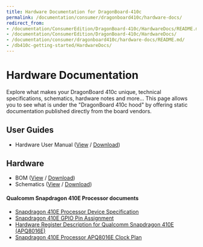 ```yaml
---
title: Hardware Documentation for DragonBoard-410c
permalink: /documentation/consumer/dragonboard410c/hardware-docs/
redirect_from:
- /documentation/ConsumerEdition/DragonBoard-410c/HardwareDocs/README.md/
- /documentation/ConsumerEdition/DragonBoard-410c/HardwareDocs/
- /documentation/consumer/dragonboard410c/hardware-docs/README.md/
- /db410c-getting-started/HardwareDocs/
---
```

# Hardware Documentation

Explore what makes your DragonBoard 410c unique, technical specifications, schematics, hardware notes and more... This page allows you to see what is under the "DragonBoard 410c hood" by offering static documentation published directly from the board vendors.

## User Guides

- Hardware User Manual ([View](hardware-user-manual.md) / [Download](https://github.com/96boards/documentation/raw/master/consumer/dragonboard410c/hardware-docs/HardwareManual_DragonBoard.pdf))

## Hardware

- BOM ([View](https://github.com/96boards/documentation/blob/master/consumer/dragonboard410c/hardware-docs/DragonBoard410c_BOM.pdf) / [Download](https://github.com/96boards/documentation/raw/master/consumer/dragonboard410c/hardware-docs/DragonBoard410c_BOM.pdf))
- Schematics ([View](https://github.com/96boards/documentation/blob/master/consumer/dragonboard410c/hardware-docs/Schematics_DragonBoard.pdf) / [Download](https://github.com/96boards/documentation/raw/master/consumer/dragonboard410c/hardware-docs/Schematics_DragonBoard.pdf))

#### Qualcomm Snapdragon 410E Processor documents

- [Snapdragon 410E Processor Device Specification](http://linaro.co/96b-sd410-ds)
- [Snapdragon 410E GPIO Pin Assignment](https://developer.qualcomm.com/download/db410c/gpio-pin-assignment.pdf)
- [Hardware Register Description for Qualcomm Snapdragon 410E (APQ8016E)](http://linaro.co/96b-qc-hrd)
- [Snapdragon 410E Processor APQ8016E Clock Plan](https://developer.qualcomm.com/download/db410c/clock-plan-apq8016e.pdf)
